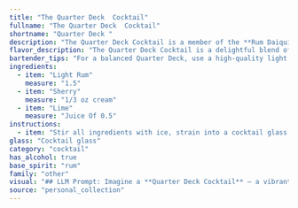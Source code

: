 ```yaml
---
title: "The Quarter Deck  Cocktail"
fullname: "The Quarter Deck  Cocktail"
shortname: "Quarter Deck "
description: "The Quarter Deck Cocktail is a member of the **Rum Daiquiri family**, a classic combination of rum, citrus, and a sweetener. While its exact origin is unclear, it likely emerged in the late 19th or early 20th century, possibly in the Caribbean or among sailors, hence the maritime name. "
flavor_description: "The Quarter Deck Cocktail is a delightful blend of sweet and tart. The light rum provides a smooth, tropical base, while the sherry adds a touch of dryness and complexity. The lime juice balances the sweetness with its refreshing acidity, creating a well-rounded and invigorating experience. "
bartender_tips: "For a balanced Quarter Deck, use a high-quality light rum with a touch of sweetness.  The sherry should be a dry fino or manzanilla for a crisp, nutty note.  Freshly squeezed lime juice is key, and don't be afraid to adjust the sweetness to your liking with a touch of simple syrup.  A light hand with the shake ensures a well-chilled, frothy drink. "
ingredients:
  - item: "Light Rum"
    measure: "1.5"
  - item: "Sherry"
    measure: "1/3 oz cream"
  - item: "Lime"
    measure: "Juice Of 0.5"
instructions:
  - item: "Stir all ingredients with ice, strain into a cocktail glass, and serve."
glass: "Cocktail glass"
category: "cocktail"
has_alcohol: true
base_spirit: "rum"
family: "other"
visual: "## LLM Prompt: Imagine a **Quarter Deck Cocktail** – a vibrant and refreshing drink that conjures images of the open sea. Describe its appearance, focusing on the following:**Color:**  The cocktail is a beautiful blend of golden hues, with the light rum and sherry creating a base of warm amber.  The lime juice adds a touch of brightness and vibrancy, creating a shimmering effect. **Texture:** The cocktail is chilled and refreshing, with a slight effervescence from the ice. It has a smooth and silky texture, with a delicate balance between the sweetness of the rum and sherry and the tartness of the lime.**Garnish:**  The cocktail is garnished with a simple lime wedge, which adds a touch of citrusy fragrance and brightens the overall presentation. The lime wedge rests elegantly on the rim of the glass, its green color contrasting beautifully with the amber liquid.**Glassware:** The Quarter Deck Cocktail is served in a classic cocktail glass, its tall, slender shape allowing the beautiful golden hue to shine through. **Overall Impression:** Describe the overall aesthetic of the Quarter Deck Cocktail. Is it elegant, refreshing, invigorating, or a combination of these? What does the overall presentation evoke? "
source: "personal_collection"
---
```


